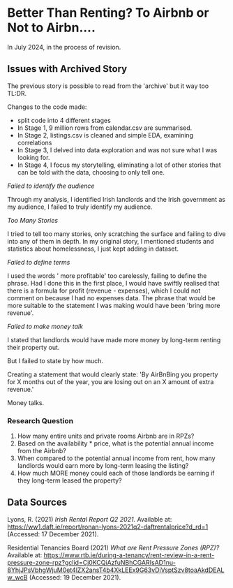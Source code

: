 # Better Than Renting? To Airbnb or Not to Airbn.... 

In July 2024, in the process of revision. 

## Issues with Archived Story
The previous story is possible to read from the 'archive' but it way too TL:DR.

Changes to the code made:
- split code into 4 different stages
- In Stage 1, 9 million rows from calendar.csv are summarised.
- In Stage 2, listings.csv is cleaned and simple EDA, examining correlations
- In Stage 3, I delved into data exploration and was not sure what I was looking for.
- In Stage 4, I focus my storytelling, eliminating a lot of other stories that can be told with the data, choosing to only tell one. 

*Failed to identify the audience*

Through my analysis, I identified Irish landlords and the Irish government as my audience, I failed to truly identify my audience. 

*Too Many Stories*

I tried to tell too many stories, only scratching the surface and failing to dive into any of them in depth. In my original story, I mentioned students and statistics about homelessness, I just kept adding in dataset. 

*Failed to define terms*

I used the words ' more profitable' too carelessly, failing to define the phrase. 
Had I done this in the first place, I would have swiftly realised that there is a formula for profit (revenue - expenses), which I could not comment on because I had no expenses data.
The phrase that would be more suitable to the statement I was making would have been 'bring more revenue'.

*Failed to make money talk*

I stated that landlords would have made more money by long-term renting their property out. 

But I failed to state by how much. 

Creating a statement that would clearly state: 'By AirBnBing you property for X months out of the year, you are losing out on an X amount of extra revenue.'

Money talks. 

### Research Question
1. How many entire units and private rooms Airbnb are in RPZs?
2. Based on the availability \* price, what is the potential annual income from the Airbnb?
3. When compared to the potential annual income from rent, how many landlords would earn more by long-term leasing the listing?
4. How much MORE money could each of those landlords be earning if they long-term leased the property?


 
## Data Sources

Lyons, R. (2021) *Irish Rental Report Q2 2021.* Available at: https://ww1.daft.ie/report/ronan-lyons-2021q2-daftrentalprice?d_rd=1 (Accessed: 17 December 2021).

Residential Tenancies Board (2021) *What are Rent Pressure Zones (RPZ)?* Available at: https://www.rtb.ie/during-a-tenancy/rent-review-in-a-rent-pressure-zone-rpz?gclid=Cj0KCQiAzfuNBhCGARIsAD1nu-8YhjJPsVbhgWjuM0et4lZX2ansT4b4XkLEEx9G63vDiVsptSzv8toaAkdDEALw_wcB (Accessed: 19 December 2021).


 